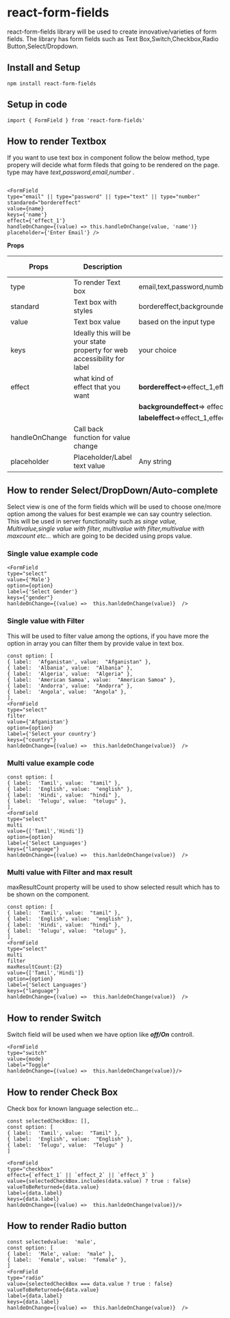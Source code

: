 # react-form-fields

react-form-fields library will be used to create innovative/varieties of form fields. The library has form fields such as Text Box,Switch,Checkbox,Radio Button,Select/Dropdown.
  

## Install and Setup

``` 
npm install react-form-fields
```

## Setup in code

``` 
import { FormField } from 'react-form-fields'
```

## How to render Textbox

If you want to use text box in component follow the below method, type propery will decide what form fileds that going to be rendered on the page. type may have _text,password,email,number_ .


```

<FormField
type="email" || type="password" || type="text" || type="number"
standared="bordereffect"
value={name}
keys={'name'}
effect={'effect_1'}
handleOnChange={(value) => this.handleOnChange(value, 'name')}
placeholder={'Enter Email'} />
```

**Props**

 
| Props | Description | values |is Mandatory|
| --- | --- | ---|---|
| type | To render Text box |email,text,password,number| yes |
| standard | Text box with styles |bordereffect,backgroundeffect,labeleffect| yes |
| value | Text box value |based on the input type| No |
| keys |Ideally this will be your state property for web accessibility for label  |your choice| yes|
| effect | what kind of effect that you want |**bordereffect**=>effect_1,effect_2,effect_3,effect_4,effect_5,effect_6,effect_7,effect_8,effect_9| No|
|||**backgroundeffect**=> effect_1,effect_2,effect_3,effect_4,effect_5,effect_6|
|||**labeleffect**=>effect_1,effect_2,effect_3,effect_4,effect_5,effect_6,effect_7,effect_8,effect_9| No|
| handleOnChange | Call back function for value change|| yes |
| placeholder |Placeholder/Label text value| Any string| yes |
  

## How to render Select/DropDown/Auto-complete

Select view is one of the form fields which will be used to choose one/more option among the values for best example we can say country selection. This will be used in server functionality such as *singe value, Multivalue,single value with filter,
multivalue with filter,multivalue with maxcount etc...* which are going to be decided using props value. 

### Single value example code
```const option = ['Male, Female']
<FormField
type="select"
value={'Male'}
option={option}
label={'Select Gender'}
keys={"gender"}
hanldeOnChange={(value) =>  this.hanldeOnChange(value)}  />
```
### Single value with Filter
This will be used to filter value among the options, if you have more the option in array you can filter them by provide value in text box.
```
const option: [
{ label:  'Afganistan', value:  "Afganistan" },
{ label:  'Albania', value:  "Albania" },
{ label:  'Algeria', value:  "Algeria" },
{ label:  'American Samoa', value:  "American Samoa" },
{ label:  'Andorra', value:  "Andorra" },
{ label:  'Angola', value:  "Angola" },
],
<FormField
type="select"
filter
value={'Afganistan'}
option={option}
label={'Select your country'}
keys={"country"}
hanldeOnChange={(value) =>  this.hanldeOnChange(value)}  />
```
### Multi value example code
```
const option: [
{ label:  'Tamil', value:  "tamil" },
{ label:  'English', value:  "english" },
{ label:  'Hindi', value:  "hindi" },
{ label:  'Telugu', value:  "telugu" },
],
<FormField
type="select"
multi
value={['Tamil','Hindi']}
option={option}
label={'Select Languages'}
keys={"language"}
hanldeOnChange={(value) =>  this.hanldeOnChange(value)}  />
```
### Multi value with Filter and max result
maxResultCount property will be used to show selected result which has to be shown on the component.
```
const option: [
{ label:  'Tamil', value:  "tamil" },
{ label:  'English', value:  "english" },
{ label:  'Hindi', value:  "hindi" },
{ label:  'Telugu', value:  "telugu" },
],
<FormField
type="select"
multi
filter
maxResultCount:{2}
value={['Tamil','Hindi']}
option={option}
label={'Select Languages'}
keys={"language"}
hanldeOnChange={(value) =>  this.hanldeOnChange(value)}  />
```
## How to render Switch 
Switch field will be used when we have option like ***off/On*** controll.
```
<FormField
type="switch"
value={mode}
label="Toggle"
hanldeOnChange={(value) =>  this.hanldeOnChange(value)}/>
```

## How to render Check Box
 
Check box for known language selection etc...
```
const selectedCheckBox: [],
const option: [
{ label:  'Tamil', value:  "Tamil" },
{ label:  'English', value:  "English" },
{ label:  'Telugu', value:  "Telugu" }
]

<FormField
type="checkbox"
effect={`effect_1` || `effect_2` || `effect_3` }
value={selectedCheckBox.includes(data.value) ? true : false}
valueToBeReturned={data.value}
label={data.label}
keys={data.label}
hanldeOnChange={(value) =>  this.hanldeOnChange(value)}/>
```

## How to render Radio button


```
const selectedvalue:  'male',
const option: [
{ label:  'Male', value:  "male" },
{ label:  'Female', value:  "female" },
]
<FormField
type="radio"
value={selectedCheckBox === data.value ? true : false}
valueToBeReturned={data.value}
label={data.label}
keys={data.label}
hanldeOnChange={(value) =>  this.hanldeOnChange(value)}  />
```